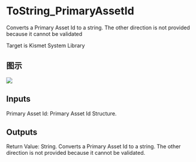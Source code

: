 # ToString_PrimaryAssetId

Converts a Primary Asset Id to a string. The other direction is not provided because it cannot be validated

Target is Kismet System Library

## 图示

![]($-20221218-18001877.png)

## Inputs

Primary Asset Id: Primary Asset Id Structure.  

## Outputs

Return Value: String. Converts a Primary Asset Id to a string. The other direction is not provided because it cannot be validated.

